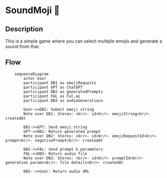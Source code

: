 # SoundMoji 🎵

## Description

This is a simple game where you can select multiple emojis and generate a sound from that.

## Flow

```mermaid
    sequenceDiagram
        actor User
        participant DB1 as emojiRequests
        participant GPT as ChatGPT
        participant DB2 as generatedPrompts
        participant FAL as Fal.ai
        participant DB3 as audioGenerations

        User->>DB1: Submit emoji string
        Note over DB1: Stores: <br/>- id<br/>- emojiString<br/>- createdAt

        DB1->>GPT: Send emoji string
        GPT->>DB2: Return generated prompt
        Note over DB2: Stores: <br/>- id<br/>- emojiRequestId<br/>- prompt<br/>- negativePrompt<br/>- createdAt

        DB2->>FAL: Send prompt & parameters
        FAL->>DB3: Return audio file
        Note over DB3: Stores: <br/>- id<br/>- promptId<br/>- generation params<br/>- file details<br/>- createdAt

        DB3-->>User: Return audio URL
```

